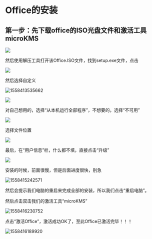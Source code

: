 # Office的安装

##  第一步：先下载office的ISO光盘文件和激活工具microKMS

  ![](https://javaalliance.oss-cn-shenzhen.aliyuncs.com/img/20190521123559.png)

然后使用解压工具打开该Office.ISO文件，找到setup.exe文件，点击

![](https://javaalliance.oss-cn-shenzhen.aliyuncs.com/img/20190521123810.png)

然后选择自定义

![1558413535662](C:\Users\19643\AppData\Roaming\Typora\typora-user-images\1558413535662.png)

![](https://javaalliance.oss-cn-shenzhen.aliyuncs.com/img/20190521124920.png)



对自己想用的，选择“从本机运行全部程序”，不想要的，选择“不可用”

![](https://javaalliance.oss-cn-shenzhen.aliyuncs.com/img/20190521125206.png)

选择文件位置

![](https://javaalliance.oss-cn-shenzhen.aliyuncs.com/img/20190521125411.png)

最后，在“用户信息”栏，什么都不填，直接点击“升级”

![](https://javaalliance.oss-cn-shenzhen.aliyuncs.com/img/20190521125546.png)

安装的时候，前面很慢，但是后面进度很快，别急

![1558415242571](C:\Users\19643\AppData\Roaming\Typora\typora-user-images\1558415242571.png)

然后会提示我们电脑的重启来完成全部的安装，所以我们点击“重启电脑”。

然后点击双击我们的激活工具“microKMS”

![1558416230752](C:\Users\19643\AppData\Roaming\Typora\typora-user-images\1558416230752.png)

点击“激活Office”，激活成功OK了，至此Office已激活完毕！！！

![1558416189920](C:\Users\19643\AppData\Roaming\Typora\typora-user-images\1558416189920.png)

